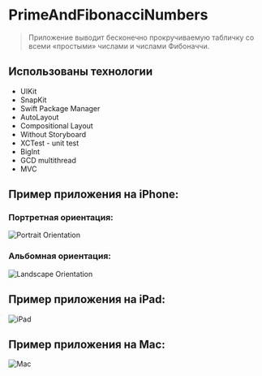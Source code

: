 # PrimeAndFibonacciNumbers
> Приложение выводит бесконечно прокручиваемую табличку со всеми «простыми» числами и числами Фибоначчи.  
 
## Использованы технологии 

- UIKit
- SnapKit
- Swift Package Manager
- AutoLayout
- Compositional Layout
- Without Storyboard
- XCTest - unit test
- BigInt
- GCD multithread
- MVC


## Пример приложения на iPhone:
### Портретная ориентация:

![Portrait Orientation](https://github.com/Izvalus/PrimeAndFibonacciNumbers/main/GIFs/PortraitOrientation.gif)

### Альбомная ориентация:

![Landscape Orientation](https://github.com/Izvalus/PrimeAndFibonacciNumbers/main/GIFs/LandscapeOrientation.gif)

## Пример приложения на iPad:

![iPad](https://github.com/Izvalus/PrimeAndFibonacciNumbers/main/GIFs/iPad.gif)

## Пример приложения на Mac:

![Mac](https://github.com/Izvalus/PrimeAndFibonacciNumbers/main/GIFs/Mac.gif)
